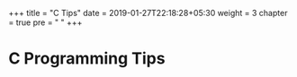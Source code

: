 +++
title = "C Tips"
date =  2019-01-27T22:18:28+05:30
weight = 3
chapter = true
pre = "<i class='fas fa-code'></i> "
+++

# C Programming Tips
